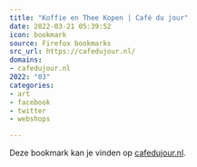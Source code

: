 ```yaml
---
title: "Koffie en Thee Kopen | Café du jour"
date: 2022-03-21 05:39:52
icon: bookmark
source: Firefox bookmarks
src_url: https://cafedujour.nl/
domains:
- cafedujour.nl
2022: "03"
categories:
- art
- facebook
- twitter
- webshops

---
```

Deze bookmark kan je vinden op [cafedujour.nl](https://cafedujour.nl/).
